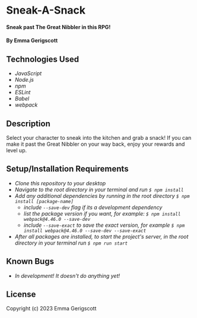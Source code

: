 # Sneak-A-Snack

#### Sneak past The Great Nibbler in this RPG!

#### By Emma Gerigscott

## Technologies Used

* _JavaScript_
* _Node.js_
* _npm_
* _ESLint_
* _Babel_
* _webpack_

## Description

Select your character to sneak into the kitchen and grab a snack! If you can make it past the Great Nibbler on your way back, enjoy your rewards and level up.

## Setup/Installation Requirements

* _Clone this repository to your desktop_
* _Navigate to the root directory in your terminal and run ```$ npm install```_
* _Add any additional dependencies by running in the root directory ```$ npm install [package-name]```_
  - _include ```--save-dev``` flag if its a development dependency_
  - _list the package version if you want, for example: ```$ npm install webpack@4.46.0 --save-dev```_
  - _include ```--save-exact``` to save the exact version, for example ```$ npm install webpack@4.46.0 --save-dev --save-exact```_
* _After all packages are installed, to start the project's server, in the root directory in your terminal run ```$ npm run start```_

## Known Bugs

* _In development! It doesn't do anything yet!_

## License

Copyright (c) 2023 Emma Gerigscott